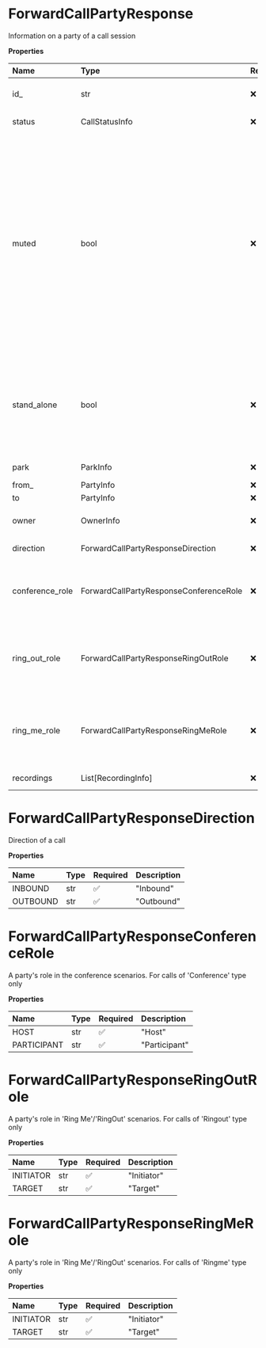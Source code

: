 # ForwardCallPartyResponse

Information on a party of a call session

**Properties**

| Name            | Type                                   | Required | Description                                                                                                                                                                                                                                                                                                            |
| :-------------- | :------------------------------------- | :------- | :--------------------------------------------------------------------------------------------------------------------------------------------------------------------------------------------------------------------------------------------------------------------------------------------------------------------- |
| id\_            | str                                    | ❌       | Internal identifier of a party                                                                                                                                                                                                                                                                                         |
| status          | CallStatusInfo                         | ❌       | Status data of a call session                                                                                                                                                                                                                                                                                          |
| muted           | bool                                   | ❌       | Specifies if a call participant is muted or not. **Note:** If a call is also controlled via Hard phone or RingCentral App (not only through the API by calling call control methods) then it cannot be fully muted/unmuted via API only, in this case the action should be duplicated via Hard phone/RC App interfaces |
| stand_alone     | bool                                   | ❌       | If `true` then the party is not connected to a session voice conference, `false` means the party is connected to other parties in a session                                                                                                                                                                            |
| park            | ParkInfo                               | ❌       | Call park information                                                                                                                                                                                                                                                                                                  |
| from\_          | PartyInfo                              | ❌       |                                                                                                                                                                                                                                                                                                                        |
| to              | PartyInfo                              | ❌       |                                                                                                                                                                                                                                                                                                                        |
| owner           | OwnerInfo                              | ❌       | Deprecated. Information on a call owner                                                                                                                                                                                                                                                                                |
| direction       | ForwardCallPartyResponseDirection      | ❌       | Direction of a call                                                                                                                                                                                                                                                                                                    |
| conference_role | ForwardCallPartyResponseConferenceRole | ❌       | A party's role in the conference scenarios. For calls of 'Conference' type only                                                                                                                                                                                                                                        |
| ring_out_role   | ForwardCallPartyResponseRingOutRole    | ❌       | A party's role in 'Ring Me'/'RingOut' scenarios. For calls of 'Ringout' type only                                                                                                                                                                                                                                      |
| ring_me_role    | ForwardCallPartyResponseRingMeRole     | ❌       | A party's role in 'Ring Me'/'RingOut' scenarios. For calls of 'Ringme' type only                                                                                                                                                                                                                                       |
| recordings      | List[RecordingInfo]                    | ❌       | Active recordings list                                                                                                                                                                                                                                                                                                 |

# ForwardCallPartyResponseDirection

Direction of a call

**Properties**

| Name     | Type | Required | Description |
| :------- | :--- | :------- | :---------- |
| INBOUND  | str  | ✅       | "Inbound"   |
| OUTBOUND | str  | ✅       | "Outbound"  |

# ForwardCallPartyResponseConferenceRole

A party's role in the conference scenarios. For calls of 'Conference' type only

**Properties**

| Name        | Type | Required | Description   |
| :---------- | :--- | :------- | :------------ |
| HOST        | str  | ✅       | "Host"        |
| PARTICIPANT | str  | ✅       | "Participant" |

# ForwardCallPartyResponseRingOutRole

A party's role in 'Ring Me'/'RingOut' scenarios. For calls of 'Ringout' type only

**Properties**

| Name      | Type | Required | Description |
| :-------- | :--- | :------- | :---------- |
| INITIATOR | str  | ✅       | "Initiator" |
| TARGET    | str  | ✅       | "Target"    |

# ForwardCallPartyResponseRingMeRole

A party's role in 'Ring Me'/'RingOut' scenarios. For calls of 'Ringme' type only

**Properties**

| Name      | Type | Required | Description |
| :-------- | :--- | :------- | :---------- |
| INITIATOR | str  | ✅       | "Initiator" |
| TARGET    | str  | ✅       | "Target"    |

<!-- This file was generated by liblab | https://liblab.com/ -->
